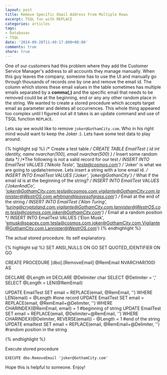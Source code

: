 ```yaml
---
layout: post
title: Remove Specific Email Address From Multiple Rows
excerpt: TSQL fun with REPLACE
categories: articles
tags:
- Databases
- TSQL
date: '2014-09-28T11:49:17.000+00:00'
comments: true
share: true
---
```


One of our customers had this problem where they add the Customer Service Manager's address to all accounts they manage manually. When this guy leaves the company, someone has to use the UI and manually go through thousands of records one by one and remove the email id. The column which stores these email values in the table sometimes has multiple emails separated by a **comma(,)** and the specific email that needs to be removed could be at the beginning, end or any any other random place in the string. We wanted to create a stored procedure which accepts target email as parameter and deletes all occurrences. This whole thing appeared too complex until I figured out all it takes is an update command and use of TSQL function `REPLACE`. 

Lets say we would like to remove `joker@GothamCity.com`. Who in his right mind would want to keep the Joker :). Lets have some test data to play around. 

{% highlight sql %}
/* Create a test table */
CREATE TABLE EmailTest 
(
	id int identity,
    name nvarchar(100),
    email nvarchar(500)
   ) 
/* Insert some random data */ 
/*The following is not a valid record for our test */
  INSERT INTO EmailTest VALUES ('Nikola Tesla', 'tesla@cosmos.com')
/* 'Joker' is what we are going to update/remove. Lets insert a string with a lone email id. */
  INSERT INTO EmailTest VALUES ('Joker', 'joker@GothanCity')
/* What if the email id is at the beginning of the string? */
  INSERT INTO EmailTest VALUES ('JokerAndCo', 'joker@GothamCity.com,tesla@cosmos.com,vigilante@GothamCity.com,lannister@WestrOS.com,whitman@leavesofgrass.com')
/* Email at the end of the string */
  INSERT INTO EmailTest ('Alan Turing', 'turing@cryptoland.com,vigilante@GothamCity.com,lannister@WestrOS.com,tesla@cosmos.com,joker@GothamCity.com') 
/* Email at a random position */
  INSERT INTO EmailTest VALUES ('Elon Musk', 'emusk@spacex.com,tesla@cosmos.com,joker@GothamCity.com,Vigilante@GothamCity.com,Lannister@WestrOS.com')
{% endhighlight %}

The actual stored procedure. Its self explanatory.

{% highlight sql %}
SET ANSI_NULLS ON
GO
SET QUOTED_IDENTIFIER ON
GO

CREATE PROCEDURE [dbo].[RemoveEmail]
	@RemEmail NVARCHAR(100)
AS

DECLARE @Length int
DECLARE @Delimiter char
SELECT @Delimiter = ','
SELECT @Length = LEN(@RemEmail)

UPDATE EmailTest SET email = REPLACE(email, @RemEmail, '') WHERE LEN(email) = @Length #lone record
UPDATE EmailTest SET email = REPLACE(email, @RemEmail+@Delimiter, '') WHERE CHARINDEX(@RemEmail, email) = 1 #beginning of string
UPDATE EmailTest SET email = REPLACE(email, @Delimiter+@RemEmail, '') WHERE CHARINDEX(@Delimiter, REVERSE(email)) - @Length  = 1 #end of the string
UPDATE emailtest SET email = REPLACE(email, @RemEmail+@Delimiter, '') #random position in the string 

{% endhighlight %}

Execute stored procedure

`EXECUTE dbo.RemoveEmail 'joker@GothamCity.com'`

Hope this is helpful to someone. Enjoy!
